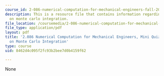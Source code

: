 ```yaml
---
course_id: 2-086-numerical-computation-for-mechanical-engineers-fall-2014
description: This is a resource file that contains information regarding nutshell
  on monte carlo integration.
file_location: /coursemedia/2-086-numerical-computation-for-mechanical-engineers-fall-2014/8462d4c095f2fc93b2bee7d0b4159f62_MIT2_086F14_MiniQuiz3.pdf
file_type: application/pdf
layout: pdf
title: '2.086 Numerical Computation for Mechanical Engineers, Mini Quiz 3: Nutshell
  on Monte Carlo Integration'
type: course
uid: 8462d4c095f2fc93b2bee7d0b4159f62

---
```

None